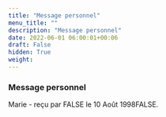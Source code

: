 ```yaml
---
title: "Message personnel"
menu_title: ""
description: "Message personnel"
date: 2022-06-01 06:00:01+00:06
draft: False
hidden: True
weight:
---
```

### Message personnel

Marie - reçu par FALSE le 10 Août 1998FALSE.




